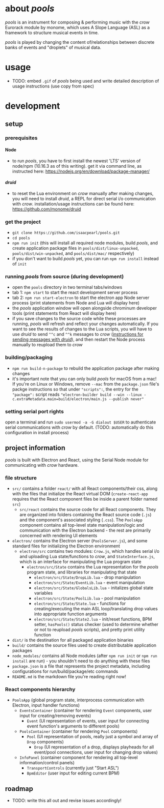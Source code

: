 # about *pools*
*pools* is an instrument for composing & performing music with the *crow* Eurorack module by monome, which uses A Slope Language (ASL) as a framework to structure musical events in time.

*pools* is played by changing the content of/relationships between discrete banks of events and "droplets" of musical data.

# usage
* TODO: embed `.gif` of _pools_ being used and write detailed description of usage instructions (use copy from spec)

# development
## setup
### prerequisites
#### Node
* to run _pools_, you have to first install the newest 'LTS' version of node/npm (10.16.3 as of this writing). get it via command line, as instructed here: https://nodejs.org/en/download/package-manager/

#### *druid*
* to reset the Lua environment on _crow_ manually after making changes, you will need to install _druid_, a REPL for direct serial i/o communication with _crow_. installation/usage instructions can be found here: https://github.com/monome/druid 

### get the project
* `git clone https://github.com/isaacpearl/pools.git`
* `cd pools`
* `npm run init` (this will install all required node modules, build _pools_, and create application package files in `pools/dist/linux-unpacked`, `pools/dist/win-unpacked`, and `pools/dist/mac/` respectively)
* if you don't want to build _pools_ yet, you can run `npm run install` instead of `init`

### running _pools_ from source (during development)
* open the `pools` directory in two terminal tabs/windows
* tab 1: `npm start` to start the react development server process
* tab 2: `npm run start-electron` to start the electron app Node server process (print statements from Node and Lua will display here)
* the _pools_ application window will open alongside chrominum developer tools (print statements from React will display here)
* if you save changes to the source code while these processes are running, _pools_ will refresh and reflect your changes automatically. If you want to see the results of changes to the Lua scripts, you will have to use _druid_ to send `^^c` and `^^k` messages to _crow_ ([instructions for sending messages with _druid_](https://github.com/monome/druid)), and then restart the Node process manually to reupload them to _crow_

### building/packaging
* `npm run build-n-package` to rebuild the application package after making changes
* it's important note that you can only build _pools_ for macOS from a mac! If you're on Linux or Windows, remove `--mac` from the `package.json` file's packge instructions  so that under `"scripts":`, the entry for the `"package":` script reads `"electron-builder build --win --linux -c.extraMetadata.main=build/electron/main.js --publish never"`

### setting serial port rights
open a terminal and run `sudo usermod -a -G dialout $USER` to authenticate serial communications with *crow* by default. (TODO: automatically do this configuration in install process) 

## project information 
*pools* is built with Electron and React, using the Serial Node module for communicating with *crow* hardware. 

### file structure
* `src/` contains a folder `react/` with all React components/their css, along with the files that initialize the React virtual DOM (`create-react-app` requires that the React component files be inside a parent folder named `src`) 
  * `src/react` contains the source code for all React components. They are organized into folders containing the React source code (`.js`) and the component's associated styling (`.css`). The `PoolsApp` component contains all top-level state manipulation/logic and communication with the Electron backend - the rest are primarily concerned with rendering UI elements
* `electron/` contains the Electron server (`PoolsServer.js`), and some standard files for initializing the Electron environment
  * `electron/src` contains two modules: `Crow.js`, which handles serial i/o and uploading Lua state/functions to _crow_, and `StateInterface.js`, which is an interface for manipulating the Lua program state
    * `electron/src/State` contains the Lua representation for the _pools_ program state, and libraries for manipulating that state
      * `electron/src/State/DropLib.lua` - drop manipulation
      * `electron/src/State/EventLib.lua` - event manipulation
      * `electron/src/State/GlobalsLib.lua` - initalizes global state variables 
      * `electron/src/State/PoolLib.lua` - pool manipulation
      * `electron/src/State/State.lua` - functions for creating/executing the main ASL loop/translating drop values into appropriate function arguments
      * `electron/src/State/State2.lua` - init/reset functions, BPM setter, `hasPools()` status checker (used to determine whether or not to reupload _pools_ scripts), and pretty print utility function
* `dist/` is the destination for all packaged application binaries
* `build/` contains the source files used to create distributable application packages
* `node_modules/` contains all Node modules (after `npm run init` or `npm run install` are run) - you shouldn't need to do anything with these files
* `package.json` is a file that represents the project metadata, including configurations for run/build/package/etc commands
* `README.md` is the markdown file you're reading right now!

### React components hierarchy
* `PoolsApp` (global program state, interprocess communication with Electron, input handler functions)
  * `EventsContainer` (container for rendering `Event` components, user input for creating/removing events)
    * `Event` (UI representation of events, user input for connecting event function's arguments to different pools)
  * `PoolsContainer` (container for rendering `Pool` components)
    * `Pool` (UI representation of pools, really just a symbol and array of `Drop` components)
      * `Drop` (UI representation of a drop, displays playheads for all event/pool connections, user input for changing drop values)
  * `InfoPanel` (container component for rendering all top-level information/control panels)
    * `TransportControls` (currently just "Start ASL")
    * `BpmEditor` (user input for editing current BPM)

## roadmap
* TODO: write this all out and revise issues accordingly!

